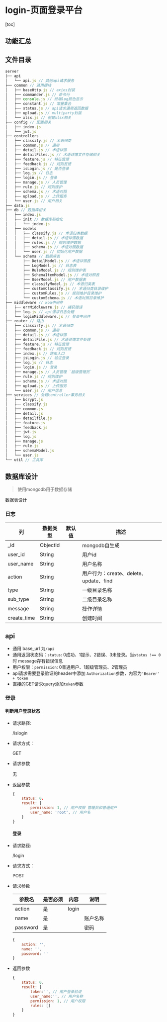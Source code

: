 # login-页面登录平台

[toc]

## 功能汇总




## 文件目录

```js
server
├── api
│   └── api.js // 其他api请求服务
├── common // 通用模块
│   ├── baseHttp.js // axios封装
│   ├── commander.js // 命令行
│   ├── console.js // 终端log颜色显示
│   ├── constant.js // 常量集合
│   ├── status.js // api请求通用返回数据
│   ├── upload.js // multiparty封装
│   └── xlsx.js // 创建xlsx相关
├── config // 配置相关
│   ├── index.js
│   └── jwt.js
├── controllers
│   ├── classify.js // 术语归类
│   ├── common.js // 通用
│   ├── detail.js // 术语详情
│   ├── detailFiles.js // 术语详情文件存储相关
│   ├── feature.js // 特征管理
│   ├── feedback.js // 规则反馈
│   ├── isLogin.js // 是否登录
│   ├── log.js // 日志
│   ├── login.js // 登录
│   ├── manage.js // 人员管理
│   ├── rule.js // 规则维护
│   ├── schema.js // 术语对照
│   ├── upload.js // 上传服务
│   └── user.js // 用户相关
├── data.js
├── db // 数据库相关
│   ├── index.js
│   ├── init // 数据库初始化
│   │   └── index.js
│   ├── models
│   │   ├── classify.js // 术语归类数据
│   │   ├── detail.js // 术语详情数据
│   │   ├── rules.js // 规则维护数据
│   │   ├── schema.js // 术语对照数据
│   │   └── user.js // 初始化用户数据
│   └── schema // 数据库表
│       ├── DetailModel.js // 术语详情表
│       ├── LogModel.js // 日志表
│       ├── RuleModel.js // 规则维护表
│       ├── SchemaItemModel.js // 术语对照表
│       ├── UserModel.js // 用户数据表
│       ├── classifyModel.js // 术语归类表
│       ├── customClassify.js // 术语归类目录维护
│       ├── customRules.js // 规则维护目录维护
│       └── customSchema.js // 术语对照目录维护
├── middleware // koa中间件
│   ├── errMiddleware.js // 捕获错误
│   ├── log.js // api请求日志处理
│   └── loginMiddleware.js // 登录中间件
├── router // 路由
│   ├── classirfy.js // 术语归类
│   ├── common.js // 通用
│   ├── detail.js // 术语详情
│   ├── detailFile.js // 术语详情文件处理
│   ├── feature.js // 特征管理
│   ├── feedback.js // 规则反馈
│   ├── index.js // 路由入口
│   ├── isLogin.js // 验证登录
│   ├── log.js // 日志
│   ├── login.js // 登录
│   ├── manage.js // 人员管理 `超级管理员`
│   ├── rule.js // 规则维护
│   ├── schema.js // 术语对照
│   ├── upload.js // 上传服务
│   └── user.js // 用户信息
├── services // 处理controller事务相关
│   ├── bcrypt.js
│   ├── classify.js
│   ├── common.js
│   ├── detail.js
│   ├── detailfile.js
│   ├── feature.js
│   ├── feedback.js
│   ├── jwt.js
│   ├── log.js
│   ├── manage.js
│   ├── rule.js
│   ├── schemaModel.js
│   └── user.js
└── util // 工具库
```

 ## 数据库设计

> 使用mongodb用于数据存储

数据表设计

### 日志

| 列 | 数据类型 | 默认值 | 描述 |
| --- | --- | --- | --- |
| _id | ObjectId |  | mongodb自生成  |
| user_id | String || 用户id |
| user_name | String || 用户名称 |
| action | String || 用户行为：create、delete、update、find |
| type | String || 一级目录名称 |
| sub_type | String || 二级目录名称 |
| message | String || 操作详情 |
| create_time | String || 创建时间 |

## api

- 通用 base_url 为`/api`
- 通用返回状态码：`status`: 0成功、1提示、2错误、3未登录。当`status !== 0`时 message存有错误信息
- 用户权限：`permission`: 0普通用户、1超级管理员、2管理员
- api请求需要登录验证的header中添加 `Authorization`参数，内容为`'Bearer' + token`
- 直接的GET请求query添加`token`参数

### 登录

#### 判断用户登录状态

- 请求路径:
    
    /islogin

- 请求方式：

    GET   
    
- 请求参数

    无  
    
- 返回参数

    ```js
    {
        status: 0，
        result: {
            permission: 1, // 用户权限 管理员和普通用户
            user_name: 'root', // 用户名
        }
    }
    ```    

    #### 登录

- 请求路径:
    
    /login

- 请求方式：

    POST
    
- 请求参数

    | 参数名 | 是否必须 | 内容 | 说明  |
    | --- | --- | --- | --- |
    | action | 是 | login | |
    | name | 是 || 账户名称 |
    | password | 是 || 密码 |

    ```js
    { 
        action: '',
        name: '',
        password: ''
    }
    ```    
    
- 返回参数

    ```js
    {
        status: 0,
        result: {
            token:'', // 用户登录验证
            user_name:'', // 用户名称
            permission: 1, // 用户权限
            rules: []
        }
    }
    ```   

